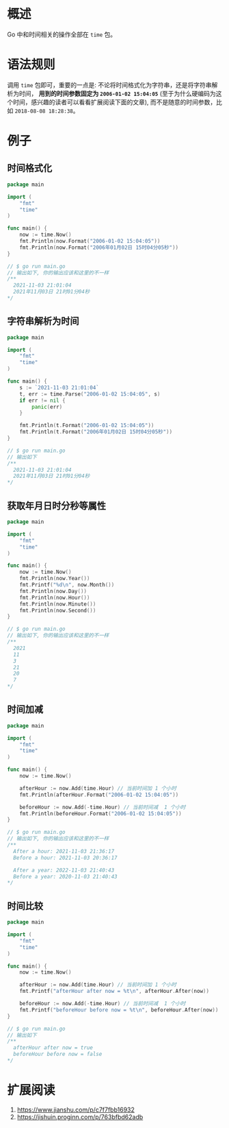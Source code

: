 # 概述

Go 中和时间相关的操作全部在 `time` 包。

# 语法规则

调用 `time` 包即可，重要的一点是: 不论将时间格式化为字符串，还是将字符串解析为时间，
**用到的时间参数固定为 `2006-01-02 15:04:05`** (至于为什么硬编码为这个时间，感兴趣的读者可以看看扩展阅读下面的文章),
而不是随意的时间参数，比如 `2018-08-08 18:28:38`。

# 例子

## 时间格式化

```go
package main

import (
	"fmt"
	"time"
)

func main() {
	now := time.Now()
	fmt.Println(now.Format("2006-01-02 15:04:05"))
	fmt.Println(now.Format("2006年01月02日 15时04分05秒"))
}

// $ go run main.go
// 输出如下, 你的输出应该和这里的不一样
/**
  2021-11-03 21:01:04
  2021年11月03日 21时01分04秒
*/
```

## 字符串解析为时间

```go
package main

import (
	"fmt"
	"time"
)

func main() {
	s := `2021-11-03 21:01:04`
	t, err := time.Parse("2006-01-02 15:04:05", s)
	if err != nil {
		panic(err)
	}

	fmt.Println(t.Format("2006-01-02 15:04:05"))
	fmt.Println(t.Format("2006年01月02日 15时04分05秒"))
}

// $ go run main.go
// 输出如下
/**
  2021-11-03 21:01:04
  2021年11月03日 21时01分04秒
*/
```

## 获取年月日时分秒等属性

```go
package main

import (
	"fmt"
	"time"
)

func main() {
	now := time.Now()
	fmt.Println(now.Year())
	fmt.Printf("%d\n", now.Month())
	fmt.Println(now.Day())
	fmt.Println(now.Hour())
	fmt.Println(now.Minute())
	fmt.Println(now.Second())
}

// $ go run main.go
// 输出如下, 你的输出应该和这里的不一样
/**
  2021
  11
  3
  21
  20
  7
*/
```

## 时间加减

```go
package main

import (
	"fmt"
	"time"
)

func main() {
	now := time.Now()

	afterHour := now.Add(time.Hour) // 当前时间加 1 个小时
	fmt.Println(afterHour.Format("2006-01-02 15:04:05"))

	beforeHour := now.Add(-time.Hour) // 当前时间减  1 个小时
	fmt.Println(beforeHour.Format("2006-01-02 15:04:05"))
}

// $ go run main.go
// 输出如下, 你的输出应该和这里的不一样
/**
  After a hour: 2021-11-03 21:36:17
  Before a hour: 2021-11-03 20:36:17

  After a year: 2022-11-03 21:40:43
  Before a year: 2020-11-03 21:40:43
*/
```

## 时间比较

```go
package main

import (
	"fmt"
	"time"
)

func main() {
	now := time.Now()

	afterHour := now.Add(time.Hour) // 当前时间加 1 个小时
	fmt.Printf("afterHour after now = %t\n", afterHour.After(now))

	beforeHour := now.Add(-time.Hour) // 当前时间减  1 个小时
	fmt.Printf("beforeHour before now = %t\n", beforeHour.After(now))
}

// $ go run main.go
// 输出如下
/**
  afterHour after now = true
  beforeHour before now = false
*/
```

# 扩展阅读

1. https://www.jianshu.com/p/c7f7fbb16932
2. https://jishuin.proginn.com/p/763bfbd62adb